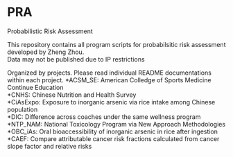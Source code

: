 # PRA
Probabilistic Risk Assessment

This repository contains all program scripts for probabilsitic risk assessment developed by Zheng Zhou.   
Data may not be published due to IP restrictions

Organized by projects. Please read individual README documentations within each project.
*ACSM_SE: American Colledge of Sports Medicine Continue Education   
*CNHS: Chinese Nutrition and Health Survey   
*CiAsExpo: Exposure to inorganic arsenic via rice intake among Chinese population    
*DIC: Difference across coaches under the same wellness program  
*NTP_NAM: National Toxicology Program via New Approach Methodologies    
*OBC_iAs: Oral bioaccessibility of inorganic arsenic in rice after ingestion      
*CAEF: Compare attributable cancer risk fractions calculated from cancer slope factor and relative risks
